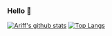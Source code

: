 ### Hello 👋

[![Ariff's github stats](https://github-readme-stats.vercel.app/api?username=ariffrahimin&show_icons=true&title_color=fff&icon_color=79ff97&text_color=9f9f9f&bg_color=151515&count_private=true&include_all_commits=true)]()
[![Top Langs](https://github-readme-stats.vercel.app/api/top-langs/?username=ariffrahimin&show_icons=true&langs_count=10&count_private=true&title_color=fff&icon_color=79ff97&text_color=9f9f9f&bg_color=151515)]()
